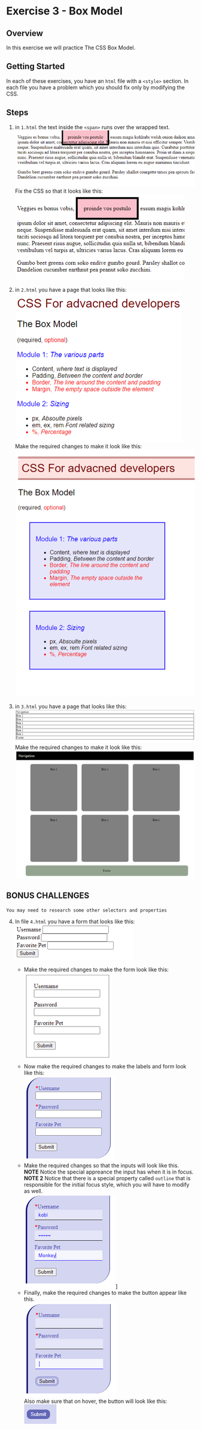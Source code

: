 # Exercise 3 - Box Model

## Overview
In this exercise we will practice The CSS Box Model.

## Getting Started
In each of these exercises, you have an `html` file with a `<style>` section. In each file you have a problem which you should fix only by modifying the CSS.

## Steps
1. in `1.html` the text inside the `<span>` runs over the wrapped text. <br>![problem](images/1.1.png)<br> Fix the CSS so that it looks like this: <br>![Solution](images/1.2.png)

2. in `2.html` you have a page that looks like this:<br> ![problem](images/2.1.png)<br> Make the required changes to make it look like this: <br>![solution](images/2.2.png)

3. in `3.html` you have a page that looks like this: <br>![problem](images/3.1.png)<br> Make the required changes to make it look like this:<br> ![solution](images/3.2.png)

## BONUS CHALLENGES
~~~
You may need to research some other selectors and properties
~~~
4. In file `4.html` you have a form that looks like this:<br> ![problem](images/4.1.png)

    - Make the required changes to make the form look like this:<br>
     ![step2](images/4.2.png)
    - Now make the required changes to make the labels and form look like this:<br>
    ![step3](images/4.3.png)
    - Make the required changes so that the inputs will look like this. **NOTE** Notice the special appreance the input has when it is in focus. **NOTE 2** Notice that there is a special property called `outline` that is responsible for the initial focus style, which you will have to modify as well.<br>
    ![step4](images/4.4.png)]
    - Finally, make the required changes to make the button appear like this.<br>
    ![step5](images/4.5.png)<br>
    Also make sure that on hover, the button will look like this: <br>
    ![step6](images/4.6.png)
